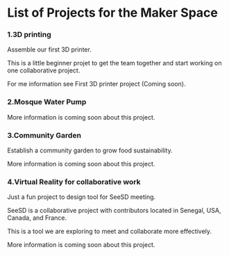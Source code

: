 
List of Projects for the Maker Space 
============

### 1.3D printing 

Assemble our first 3D printer. 

This is a little beginner projet to get the team together and start working on one collaborative project.

For me information see First 3D printer project (Coming soon). 

### 2.Mosque Water Pump

More information is coming soon about this project. 

### 3.Community Garden

Establish a community garden to grow food sustainability.

More information is coming soon about this project. 

### 4.Virtual Reality for collaborative work
Just a fun project to design tool for SeeSD meeting. 

SeeSD is a collaborative project with contributors located in Senegal, USA, Canada, and France. 

This is a tool we are exploring to meet and collaborate more effectively. 

More information is coming soon about this project. 








